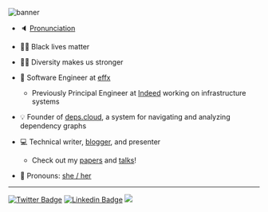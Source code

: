 ![banner](https://github.com/mjpitz/mjpitz/raw/main/banner.png)

* 🔈 [Pronunciation]

* ✊🏿 Black lives matter

* 🏳️‍🌈 Diversity makes us stronger

* 🏢 Software Engineer at [effx]

  * Previously Principal Engineer at [Indeed] working on infrastructure systems
  
* 💡 Founder of [deps.cloud], a system for navigating and analyzing dependency graphs

* 💻 Technical writer, [blogger], and presenter

  * Check out my [papers] and [talks]!
  
* 📛 Pronouns: [she / her]

---

[![Twitter Badge](https://img.shields.io/twitter/follow/myajpitz?label=%40myajpitz&style=social)](https://twitter.com/myajpitz)
[![Linkedin Badge](https://img.shields.io/badge/-Mya%20Pitzeruse-blue?style=flat-square&logo=Linkedin&logoColor=white&link=https://www.linkedin.com/in/mjpitz/)](https://www.linkedin.com/in/mjpitz/)
![](https://www.google-analytics.com/collect?v=1&tid=UA-172921913-1&cid=555&t=pageview&ec=repo&ea=open&dp=%2F&dt=%2F)

[Pronunciation]: https://www.google.com/search?q=pronunciation+maya

[effx]: https://effx.com
[Indeed]: https://indeed.com
[deps.cloud]: https://github.com/depscloud
[she / her]: https://pronoun.is/she
[blogger]: https://mjpitz.com
[papers]: https://github.com/mjpitz/mjpitz/tree/main/papers
[talks]: https://github.com/mjpitz/mjpitz/tree/main/talks

[emojis]: https://emojipedia.org/
